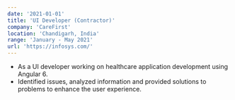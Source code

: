 ```yaml
---
date: '2021-01-01'
title: 'UI Developer (Contractor)'
company: 'CareFirst'
location: 'Chandigarh, India'
range: 'January - May 2021'
url: 'https://infosys.com/'
---
```


- As a UI developer working on healthcare application development using Angular 6.
- Identified issues, analyzed information and provided solutions to problems to enhance the user experience.
